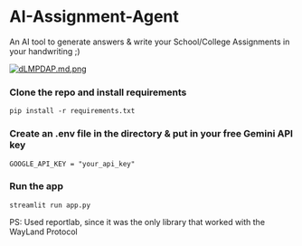 # AI-Assignment-Agent
An AI tool to generate answers &amp; write your School/College Assignments in your handwriting ;)

[![dLMPDAP.md.png](https://iili.io/dLMPDAP.md.png)](https://freeimage.host/i/dLMPDAP)

### Clone the repo and install requirements
    pip install -r requirements.txt

### Create an .env file in the directory & put in your free Gemini API key

    GOOGLE_API_KEY = "your_api_key"
  ### Run the app
  

    streamlit run app.py

PS: Used reportlab, since it was the only library that worked with the WayLand Protocol

